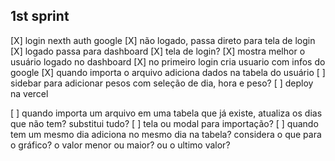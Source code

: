 ## 1st sprint

[X] login nexth auth google
[X] não logado, passa direto para tela de login
[X] logado passa para dashboard
[X] tela de login?
[X] mostra melhor o usuário logado no dashboard
[X] no primeiro login cria usuario com infos do google
[X] quando importa o arquivo adiciona dados na tabela do usuário
[ ] sidebar para adicionar pesos com seleção de dia, hora e peso?
[ ] deploy na vercel

[ ] quando importa um arquivo em uma tabela que já existe, atualiza os dias que não tem? substitui tudo?
[ ] tela ou modal para importação?
[ ] quando tem um mesmo dia adiciona no mesmo dia na tabela? considera o que para o gráfico? o valor menor ou maior? ou o ultimo valor?
